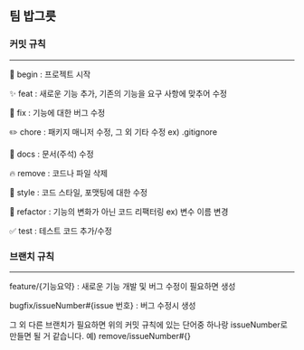 ## 팀 밥그릇

### 커밋 규칙
-------------
🎉 begin : 프로젝트 시작

✨ feat : 새로운 기능 추가, 기존의 기능을 요구 사항에 맞추어 수정

🐛 fix : 기능에 대한 버그 수정

✏️ chore : 패키지 매니저 수정, 그 외 기타 수정 ex) .gitignore

📖 docs : 문서(주석) 수정

🔥 remove : 코드나 파일 삭제 

🎨 style : 코드 스타일, 포맷팅에 대한 수정

🔨 refactor : 기능의 변화가 아닌 코드 리팩터링 ex) 변수 이름 변경

✅ test : 테스트 코드 추가/수정

### 브랜치 규칙
--------
feature/{기능요약} : 새로운 기능 개발 및 버그 수정이 필요하면 생성

bugfix/issueNumber#{issue 번호} : 버그 수정시 생성 

그 외 다른 브랜치가 필요하면 위의 커밋 규칙에 있는 단어중 하나랑 issueNumber로 만들면 될 거 같습니다.
예) remove/issueNumber#{} 
